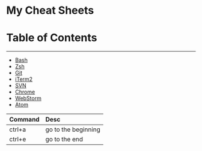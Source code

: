 My Cheat Sheets
==========

# Table of Contents
---

- [Bash](#Bash)
- [Zsh](#Zsh)
- [Git](#Git)
- [iTerm2](#iTerm2)
- [SVN](#SVN)
- [Chrome](#Chrome)
- [WebStorm](#WebStorm)
- [Atom](#Atom)


Command | Desc
:--------|:------
ctrl+a | go to the beginning
ctrl+e | go to the end 
